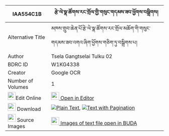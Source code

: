 |IAA554C1B|རྩེ་ལེ་སྣ་ཚོགས་རང་གྲོལ་གྱི་གསུང་གདམས་ཟབ་ཕྱོགས་བསྒྲིགས། 
| --- | --- 
|Alternative Title |མཁས་གྲུབ་ཆེན་པོ་རྩེ་ལེ་སྣ་ཚོགས་རང་གྲོལ་མཆོག་གི་གསུང་གདམས་ཟབ་འགའ་ཞིག་ཕྱོགས་གཅིག་ཏུ་བསྒྲིགས་པ།
|Author| Tsela Gangtselai Tulku 02
|BDRC ID | W1KG4338
|Creator | Google OCR
|Number of Volumes| 1
|<img width="25" src="https://img.icons8.com/color/25/000000/edit-property.png">Edit Online| [<img width="25" src="https://avatars.githubusercontent.com/u/45091458?s=200&v=4"> Open in Editor](http://editor.openpecha.org/IAA554C1B)
|<img width="25" src="https://img.icons8.com/fluent/48/000000/download-2.png"/>  Download | [![](https://img.icons8.com/color/20/000000/txt.png)Plain Text](https://github.com/Openpecha/IAA554C1B/releases/download/v1/tse_le_natsok_rangdrol_gyi_sun_plain_IAA554C1B.zip), [![](https://img.icons8.com/color/20/000000/txt.png)Text with Pagination](https://github.com/Openpecha/IAA554C1B/releases/download/v1/tse_le_natsok_rangdrol_gyi_sun_pages_IAA554C1B.zip)
|<img width="25" src="https://img.icons8.com/plasticine/100/000000/pictures-folder.png"/>  Source Images | [<img width="25" src="https://library.bdrc.io/icons/BUDA-small.svg"> Images of text file open in BUDA](https://library.bdrc.io/show/bdr:W1KG4338)